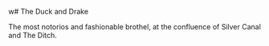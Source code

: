 w# The Duck and Drake

The most notorios and fashionable brothel, at the confluence of Silver Canal and The Ditch.

